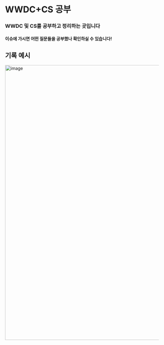 # WWDC+CS 공부
### WWDC 및 CS를 공부하고 정리하는 곳입니다
#### 이슈에 가시면 어떤 질문들을 공부했나 확인하실 수 있습니다!

## 기록 예시
<img width="900" alt="image" src="https://user-images.githubusercontent.com/103009135/192263999-9089ef79-5a9c-4401-b7fa-df54e6a97cf9.png">
